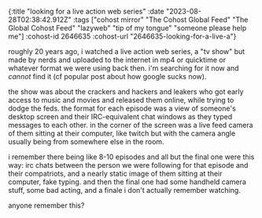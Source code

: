 {:title "looking for a live action web series"
 :date "2023-08-28T02:38:42.912Z"
 :tags ["cohost mirror" "The Cohost Global Feed" "The Global Cohost Feed" "lazyweb" "tip of my tongue" "someone please help me"]
 :cohost-id 2646635
 :cohost-url "2646635-looking-for-a-live-a"}

roughly 20 years ago, i watched a live action web series, a "tv show" but made by nerds and uploaded to the internet in mp4 or quicktime or whatever format we were using back then. i'm searching for it now and _cannot_ find it (cf popular post about how google sucks now).

the show was about the crackers and hackers and leakers who got early access to music and movies and released them online, while trying to dodge the feds. the format for each episode was a view of someone's desktop screen and their IRC-equivalent chat windows as they typed messages to each other. in the corner of the screen was a live feed camera of them sitting at their computer, like twitch but with the camera angle usually being from somewhere else in the room.

i remember there being like 8-10 episodes and all but the final one were this way: irc chats between the person we were following for that episode and their compatriots, and a nearly static image of them sitting at their computer, fake typing. and then the final one had some handheld camera stuff, some bad acting, and a finale i don't actually remember watching.

anyone remember this?